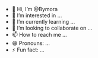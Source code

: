 - 👋 Hi, I’m @Bymora
- 👀 I’m interested in ...
- 🌱 I’m currently learning ...
- 💞️ I’m looking to collaborate on ...
- 📫 How to reach me ...
- 😄 Pronouns: ...
- ⚡ Fun fact: ...

<!---
Bymora/Bymora is a ✨ special ✨ repository because its `README.md` (this file) appears on your GitHub profile.
You can click the Preview link to take a look at your changes.
--->
